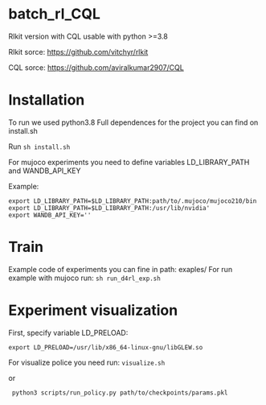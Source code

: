# batch_rl_CQL

Rlkit version with CQL usable with python >=3.8

Rlkit sorce: https://github.com/vitchyr/rlkit

CQL sorce: https://github.com/aviralkumar2907/CQL

# Installation 
To run we used python3.8
Full dependences for the project you can find on install.sh

Run
```sh install.sh```

For mujoco experiments you need to define variables LD_LIBRARY_PATH and WANDB_API_KEY

Example:
```
export LD_LIBRARY_PATH=$LD_LIBRARY_PATH:path/to/.mujoco/mujoco210/bin
export LD_LIBRARY_PATH=$LD_LIBRARY_PATH:/usr/lib/nvidia'
export WANDB_API_KEY=''
```

# Train

Example code of experiments you can fine in path: exaples/
For run example with mujoco run: ```sh run_d4rl_exp.sh```

# Experiment visualization

First, specify variable LD_PRELOAD:

```
export LD_PRELOAD=/usr/lib/x86_64-linux-gnu/libGLEW.so
```

For visualize police you need run: ```visualize.sh```

or 
```
 python3 scripts/run_policy.py path/to/checkpoints/params.pkl
```